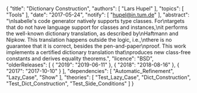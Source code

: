 {
    "title": "Dictionary Construction",
    "authors": [
        "Lars Hupel"
    ],
    "topics": [
        "Tools"
    ],
    "date": "2017-05-24",
    "notify": [
        "hupel@in.tum.de"
    ],
    "abstract": "\nIsabelle's code generator natively supports type classes. For\ntargets that do not have language support for classes and instances,\nit performs the well-known dictionary translation, as described by\nHaftmann and Nipkow. This translation happens outside the logic, i.e.,\nthere is no guarantee that it is correct, besides the pen-and-paper\nproof. This work implements a certified dictionary translation that\nproduces new class-free constants and derives equality theorems.",
    "licence": "BSD",
    "olderReleases": [
        {
            "2019": "2019-06-11"
        },
        {
            "2018": "2018-08-16"
        },
        {
            "2017": "2017-10-10"
        }
    ],
    "dependencies": [
        "Automatic_Refinement",
        "Lazy_Case",
        "Show"
    ],
    "theories": [
        "Test_Lazy_Case",
        "Dict_Construction",
        "Test_Dict_Construction",
        "Test_Side_Conditions"
    ]
}
